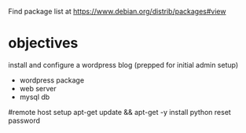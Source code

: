 Find package list at https://www.debian.org/distrib/packages#view

# objectives
install and configure a wordpress blog (prepped for initial admin setup)
- wordpress package
- web server
- mysql db

#remote host setup
apt-get update && apt-get -y install python
reset password
